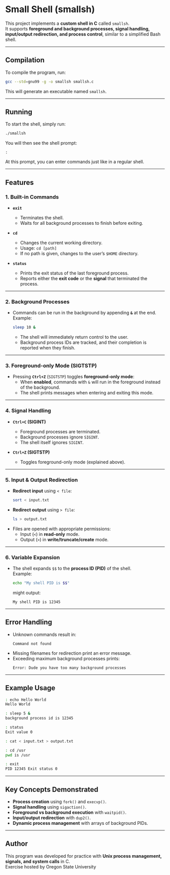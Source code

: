 # **Small Shell (smallsh)**

This project implements a **custom shell in C** called `smallsh`.  
It supports **foreground and background processes, signal handling, input/output redirection, and process control**, similar to a simplified Bash shell.  

---

## **Compilation**

To compile the program, run:  

```bash
gcc --std=gnu99 -g -o smallsh smallsh.c
```

This will generate an executable named `smallsh`.  

---

## **Running**

To start the shell, simply run:  

```bash
./smallsh
```

You will then see the shell prompt:  

```
:
```

At this prompt, you can enter commands just like in a regular shell.  

---

## **Features**

### **1. Built-in Commands**
- **`exit`**  
  - Terminates the shell.  
  - Waits for all background processes to finish before exiting.  

- **`cd`**  
  - Changes the current working directory.  
  - Usage: `cd [path]`  
  - If no path is given, changes to the user’s `$HOME` directory.  

- **`status`**  
  - Prints the exit status of the last foreground process.  
  - Reports either the **exit code** or the **signal** that terminated the process.  

---

### **2. Background Processes**
- Commands can be run in the background by appending **`&`** at the end.  
  Example:  
  ```bash
  sleep 10 &
  ```
  - The shell will immediately return control to the user.  
  - Background process IDs are tracked, and their completion is reported when they finish.  

---

### **3. Foreground-only Mode (SIGTSTP)**
- Pressing **`Ctrl+Z`** (`SIGTSTP`) toggles **foreground-only mode**:
  - When **enabled**, commands with `&` will run in the foreground instead of the background.  
  - The shell prints messages when entering and exiting this mode.  

---

### **4. Signal Handling**
- **`Ctrl+C` (SIGINT)**  
  - Foreground processes are terminated.  
  - Background processes ignore `SIGINT`.  
  - The shell itself ignores `SIGINT`.  

- **`Ctrl+Z` (SIGTSTP)**  
  - Toggles foreground-only mode (explained above).  

---

### **5. Input & Output Redirection**
- **Redirect input** using `< file`:  
  ```bash
  sort < input.txt
  ```
- **Redirect output** using `> file`:  
  ```bash
  ls > output.txt
  ```
- Files are opened with appropriate permissions:
  - Input (`<`) in **read-only** mode.  
  - Output (`>`) in **write/truncate/create** mode.  

---

### **6. Variable Expansion**
- The shell expands `$$` to the **process ID (PID)** of the shell.  
  Example:  
  ```bash
  echo "My shell PID is $$"
  ```
  might output:  
  ```
  My shell PID is 12345
  ```

---

## **Error Handling**
- Unknown commands result in:  
  ```
  Command not found
  ```
- Missing filenames for redirection print an error message.  
- Exceeding maximum background processes prints:  
  ```
  Error: Dude you have too many background processes
  ```

---

## **Example Usage**

```bash
: echo Hello World
Hello World

: sleep 5 &
background process id is 12345

: status
Exit value 0

: cat < input.txt > output.txt

: cd /usr
pwd is /usr

: exit
PID 12345 Exit status 0
```

---

## **Key Concepts Demonstrated**
- **Process creation** using `fork()` and `execvp()`.  
- **Signal handling** using `sigaction()`.  
- **Foreground vs background execution** with `waitpid()`.  
- **Input/output redirection** with `dup2()`.  
- **Dynamic process management** with arrays of background PIDs.  

---

## **Author**
This program was developed for practice with **Unix process management, signals, and system calls** in C.  
Exercise hosted by Oregon State University
